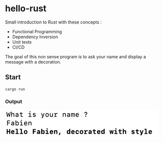 # hello-rust

Small introduction to Rust with these concepts :

- Functional Programming
- Dependency Inversion
- Unit tests
- CI/CD

The goal of this non sense program is to ask your name and display a message with a decoration.

## Start

```
cargo run
```

### Output

![Alt text](docs/terminal_output.png 'Terminal output')
